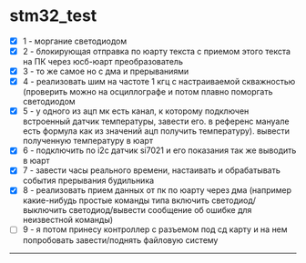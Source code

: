 # stm32_test


- [X] 1 - моргание светодиодом    
- [X] 2 - блокирующая отправка по юарту текста с приемом этого текста на ПК через юсб-юарт преобразователь    
- [X] 3 - то же самое но с дма и прерываниями    
- [X] 4 - реализовать шим на частоте 1 кгц с настраиваемой скважностью (проверить можно на осциллографе и потом плавно поморгать светодиодом    
- [X] 5 - у одного из ацп мк есть канал, к которому подключен встроенный датчик температуры, завести его. в референс мануале есть формула как из значений ацп получить температуру). вывести полученную температуру в юарт    
- [X] 6 - подключить по i2c датчик si7021 и его показания так же выводить в юарт    
- [X] 7 - завести часы реального времени, настаивать и обрабатывать события прерывания будильника    
- [X] 8 - реализовать прием данных от пк по юарту через дма (например какие-нибудь простые команды типа включить светодиод/выключить светодиод/вывести сообщение об ошибке для неизвестной команды)    
- [ ] 9 - я потом принесу контроллер с разъемом под сд карту и на нем попробовать завести/поднять файловую систему    
---
